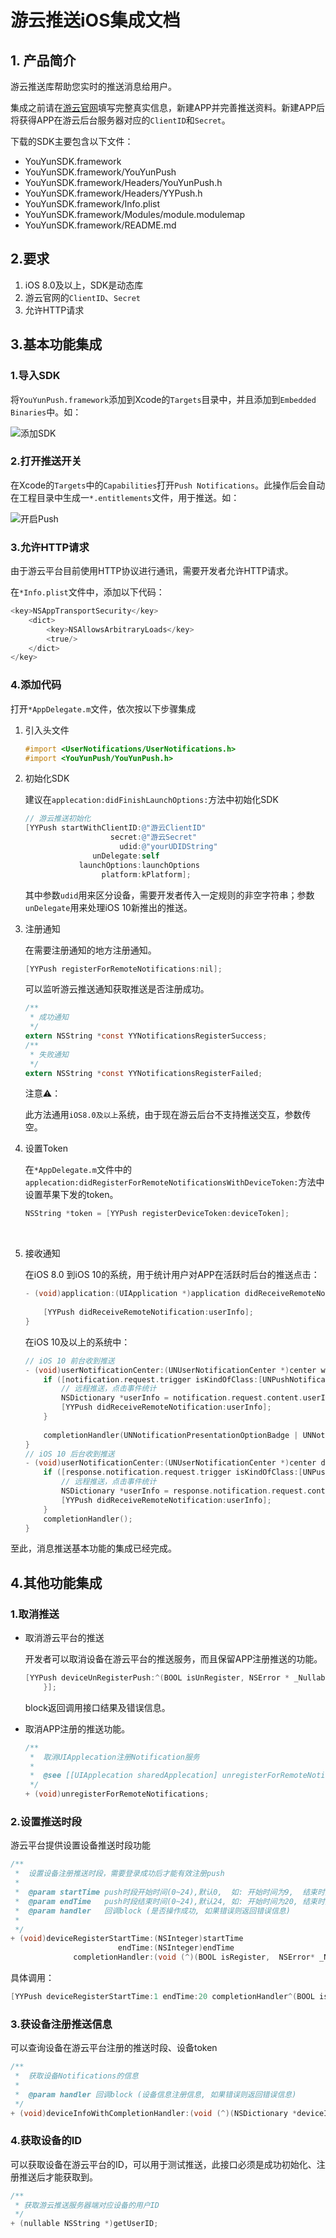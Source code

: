 # 游云推送iOS集成文档

## 1. 产品简介

游云推送库帮助您实时的推送消息给用户。

集成之前请在[游云官网](http:www.17youyun.com)填写完整真实信息，新建APP并完善推送资料。新建APP后将获得APP在游云后台服务器对应的`ClientID`和`Secret`。

下载的SDK主要包含以下文件：

- YouYunSDK.framework
- YouYunSDK.framework/YouYunPush
- YouYunSDK.framework/Headers/YouYunPush.h
- YouYunSDK.framework/Headers/YYPush.h
- YouYunSDK.framework/Info.plist
- YouYunSDK.framework/Modules/module.modulemap
- YouYunSDK.framework/README.md

## 2.要求

1. iOS 8.0及以上，SDK是动态库
2. 游云官网的`ClientID`、`Secret`
3. 允许HTTP请求

## 3.基本功能集成

### 1.导入SDK

将`YouYunPush.framework`添加到Xcode的`Targets`目录中，并且添加到`Embedded Binaries`中。如：

![添加SDK](http://ww2.sinaimg.cn/large/006tNc79jw1f9g4m2re0oj31kw106qd5.jpg)

### 2.打开推送开关

在Xcode的`Targets`中的`Capabilities`打开`Push Notifications`。此操作后会自动在工程目录中生成一`*.entitlements`文件，用于推送。如：

![开启Push](http://ww4.sinaimg.cn/large/006tNc79jw1f9g4tij60hj31ki0akadw.jpg)

### 3.允许HTTP请求

由于游云平台目前使用HTTP协议进行通讯，需要开发者允许HTTP请求。

在`*Info.plist`文件中，添加以下代码：

```objective-c
<key>NSAppTransportSecurity</key>
	<dict>
		<key>NSAllowsArbitraryLoads</key>
		<true/>
	</dict>
</key>
```

### 4.添加代码

打开`*AppDelegate.m`文件，依次按以下步骤集成

1. 引入头文件

   ```objective-c
   #import <UserNotifications/UserNotifications.h>
   #import <YouYunPush/YouYunPush.h>
   ```

2. 初始化SDK

   建议在`applecation:didFinishLaunchOptions:`方法中初始化SDK

   ```objective-c
   // 游云推送初始化
   [YYPush startWithClientID:@"游云ClientID"
                      secret:@"游云Secret"
                        udid:@"yourUDIDString"
                  unDelegate:self
               launchOptions:launchOptions
                    platform:kPlatform];
   ```

   其中参数`udid`用来区分设备，需要开发者传入一定规则的非空字符串；参数`unDelegate`用来处理iOS 10新推出的推送。


3. 注册通知

   在需要注册通知的地方注册通知。

   ```objective-c
   [YYPush registerForRemoteNotifications:nil];
   ```

   可以监听游云推送通知获取推送是否注册成功。

   ```objective-c
   /**
    * 成功通知
    */
   extern NSString *const YYNotificationsRegisterSuccess;
   /**
    * 失败通知
    */
   extern NSString *const YYNotificationsRegisterFailed;
   ```

   注意⚠️：

   ​    此方法通用`iOS8.0及以上`系统，由于现在游云后台不支持推送交互，参数传空。

4. 设置Token

   在`*AppDelegate.m`文件中的`applecation:didRegisterForRemoteNotificationsWithDeviceToken:`方法中设置苹果下发的token。

   ```objective-c
   NSString *token = [YYPush registerDeviceToken:deviceToken];
   ```

   ​

5. 接收通知

   在iOS 8.0 到iOS 10的系统，用于统计用户对APP在活跃时后台的推送点击：

   ```objective-c
   - (void)application:(UIApplication *)application didReceiveRemoteNotification:(NSDictionary *)userInfo {
       
       [YYPush didReceiveRemoteNotification:userInfo];
   }
   ```

   在iOS 10及以上的系统中：

   ```objective-c
   // iOS 10 前台收到推送
   - (void)userNotificationCenter:(UNUserNotificationCenter *)center willPresentNotification:(UNNotification *)notification withCompletionHandler:(void (^)(UNNotificationPresentationOptions options))completionHandler {
       if ([notification.request.trigger isKindOfClass:[UNPushNotificationTrigger class]]) {
           // 远程推送，点击事件统计
           NSDictionary *userInfo = notification.request.content.userInfo;
           [YYPush didReceiveRemoteNotification:userInfo];
       }
       
       completionHandler(UNNotificationPresentationOptionBadge | UNNotificationPresentationOptionAlert | UNNotificationPresentationOptionSound);
   }
   // iOS 10 后台收到推送
   - (void)userNotificationCenter:(UNUserNotificationCenter *)center didReceiveNotificationResponse:(UNNotificationResponse *)response withCompletionHandler:(void(^)())completionHandler {
       if ([response.notification.request.trigger isKindOfClass:[UNPushNotificationTrigger class]]) {
           // 远程推送，点击事件统计
           NSDictionary *userInfo = response.notification.request.content.userInfo;
           [YYPush didReceiveRemoteNotification:userInfo];
       }
       completionHandler();
   }
   ```

至此，消息推送基本功能的集成已经完成。

## 4.其他功能集成

### 1.取消推送

-  取消游云平台的推送

   开发者可以取消设备在游云平台的推送服务，而且保留APP注册推送的功能。

   ```objective-c
   [YYPush deviceUnRegisterPush:^(BOOL isUnRegister, NSError * _Nullable requestError) {
       }];
   ```

   block返回调用接口结果及错误信息。

-  取消APP注册的推送功能。

   ```objective-c
   /**
    *  取消UIApplecation注册Notification服务
    *
    *  @see [[UIApplecation sharedApplecation] unregisterForRemoteNotifications]
    */
   + (void)unregisterForRemoteNotifications;
   ```
### 2.设置推送时段

游云平台提供设置设备推送时段功能

```objective-c
/**
 *  设置设备注册推送时段，需要登录成功后才能有效注册push
 *
 *  @param startTime push时段开始时间(0~24),默认0,  如: 开始时间为9,  结束时间为20, push时段从当天9 点到 当天  20点.
 *  @param endTime   push时段结束时间(0~24),默认24, 如: 开始时间为20, 结束时间为9,  push时段从当天20点到 第二天 9点.
 *  @param handler   回调block (是否操作成功, 如果错误则返回错误信息)
 *
 */
+ (void)deviceRegisterStartTime:(NSInteger)startTime
                        endTime:(NSInteger)endTime
              completionHandler:(void (^)(BOOL isRegister,  NSError* _Nullable requestError))handler;
```

具体调用：

```objective-c
[YYPush deviceRegisterStartTime:1 endTime:20 completionHandler^(BOOL isRegister,  NSError* _Nullable requestError) {}];
```

### 3.获设备注册推送信息

可以查询设备在游云平台注册的推送时段、设备token

```objective-c
/**
 *  获取设备Notifications的信息
 *
 *  @param handler 回调block (设备信息注册信息, 如果错误则返回错误信息)
 */
+ (void)deviceInfoWithCompletionHandler:(void (^)(NSDictionary *deviceInfo, NSError* _Nullable requestError))handler;
```

### 4.获取设备的ID

可以获取设备在游云平台的ID，可以用于测试推送，此接口必须是成功初始化、注册推送后才能获取到。

```objective-c
/**
 * 获取游云推送服务器端对应设备的用户ID
 */
+ (nullable NSString *)getUserID;
```

